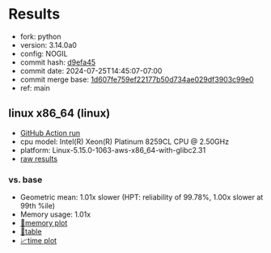 # Results

- fork: python
- version: 3.14.0a0
- config: NOGIL
- commit hash: [d9efa45](https://github.com/python/cpython/commit/d9efa45)
- commit date: 2024-07-25T14:45:07-07:00
- commit merge base: [1d607fe759ef22177b50d734ae029df3903c99e0](https://github.com/python/cpython/commit/1d607fe759ef22177b50d734ae029df3903c99e0)
- ref: main

## linux x86_64 (linux)

- [GitHub Action run](https://github.com/facebookexperimental/free-threading-benchmarking/actions/runs/10102071203)
- cpu model: Intel(R) Xeon(R) Platinum 8259CL CPU @ 2.50GHz
- platform: Linux-5.15.0-1063-aws-x86_64-with-glibc2.31
- [raw results](bm-20240725-linux-x86_64-python-main-3.14.0a0-d9efa45.json)

### vs. base

- Geometric mean: 1.01x slower (HPT: reliability of 99.78%, 1.00x slower at 99th %ile)
- Memory usage: 1.01x
- [🧠memory plot](bm-20240725-linux-x86_64-python-main-3.14.0a0-d9efa45-vs-base-mem.svg)
- [📄table](bm-20240725-linux-x86_64-python-main-3.14.0a0-d9efa45-vs-base.md)
- [📈time plot](bm-20240725-linux-x86_64-python-main-3.14.0a0-d9efa45-vs-base.svg)

